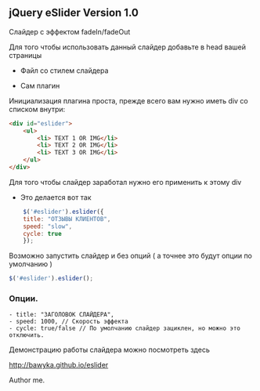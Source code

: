 ## jQuery eSlider Version 1.0

Слайдер с эффектом fadeIn/fadeOut

Для того чтобы использовать данный слайдер добавьте в head вашей страницы
- Файл со стилем слайдера
<link href="css/jquery.eslider-1.0.css" type="text/css" rel="stylesheet" />

- Сам плагин
<script type="text/javascript" src="js/jquery.eslider-1.0.js"></script>

Инициализация плагина проста, прежде всего вам нужно иметь div со списком внутри:

```html
<div id="eslider">
	<ul>
		<li> TEXT 1 OR IMG</li>
		<li> TEXT 2 OR IMG</li>
		<li> TEXT 3 OR IMG</li>
	</ul>
</div>
```

Для того чтобы слайдер заработал нужно его применить к этому div

- Это делается вот так

```js
    $('#eslider').eslider({ 		
	title: "ОТЗЫВЫ КЛИЕНТОВ",
	speed: "slow",
	cycle: true
    });
```

Возможно запустить слайдер и без опций ( а точнее это будут опции по умолчанию )

```js
$('#eslider').eslider();
```


### Опции.
```code
- title: "ЗАГОЛОВОК СЛАЙДЕРА",
- speed: 1000, // Скорость эффекта
- cycle: true/false // По умолчанию слайдер зациклен, но можно это отключить.
```

Демонстрацию работы слайдера можно посмотреть здесь

http://bawyka.github.io/eslider

Author me.
